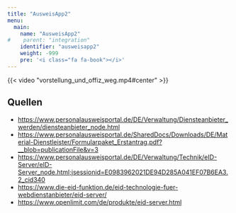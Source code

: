 ```yaml
---
title: "AusweisApp2"
menu:
  main:
    name: "AusweisApp2"
#    parent: "integration"
    identifier: "ausweisapp2"
    weight: -999
    pre: '<i class="fa fa-book"></i>'
---
```


{{< video "vorstellung_und_offiz_weg.mp4#center" >}}

## Quellen

- https://www.personalausweisportal.de/DE/Verwaltung/Diensteanbieter_werden/diensteanbieter_node.html
- https://www.personalausweisportal.de/SharedDocs/Downloads/DE/Material-Dienstleister/Formularpaket_Erstantrag.pdf?__blob=publicationFile&v=3
- https://www.personalausweisportal.de/DE/Verwaltung/Technik/eID-Server/eID-Server_node.html;jsessionid=E0983962021DE94D285A041EF07B6EA3.2_cid340
- https://www.die-eid-funktion.de/eid-technologie-fuer-webdienstanbieter/eid-server/
- https://www.openlimit.com/de/produkte/eid-server.html

&nbsp;
